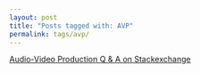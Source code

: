 ```yaml
---
layout: post
title: "Posts tagged with: AVP"
permalink: tags/avp/
---
```

[Audio-Video Production Q & A on Stackexchange](/2011/09/audio-video-production-q-on)
